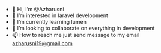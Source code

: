 - 👋 Hi, I’m @Azharusni
- 👀 I’m interested in laravel development
- 🌱 I’m currently learning lumen
- 💞️ I’m looking to collaborate on everything in development
- 📫 How to reach me just send message to my email azharusni19@gmail.com

<!---
Azharusni/Azharusni is a ✨ special ✨ repository because its `README.md` (this file) appears on your GitHub profile.
You can click the Preview link to take a look at your changes.
--->
